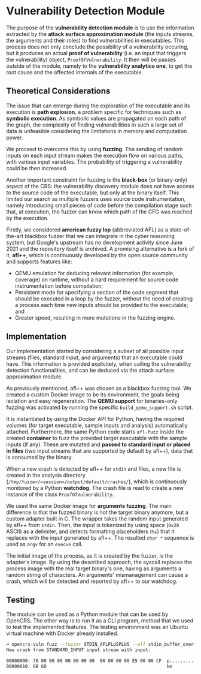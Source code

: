 # Vulnerability Detection Module

The purpose of the **vulnerability detection module** is to use the information extracted by the **attack surface approximation module** (the inputs streams, the arguments and their roles) to find vulnerabilities in executables. This process does not only conclude the possibility of a vulnerability occuring, but it produces an actual **proof of vulnerability** (i.e. an input that triggers the vulnerability) object, `ProofOfVulnerability`. It then will be passes outside of the module, namely to the **vulnerability analytics one**, to get the root cause and the affected internals of the executable.

## Theoretical Considerations

The issue that can emerge during the exploration of the executable and its execution is **path explosion**, a problem specific for techniques such as **symbolic execution**. As symbolic values are propagated on each path of the graph, the complexity of finding vulnerabilities in such a large set of data is unfeasible considering the limitations in memory and computation power.

We proceed to overcome this by using **fuzzing**. The sending of random inputs on each input stream makes the execution flow on various paths, with various input variables. The probability of triggering a vulnerability could be then increased.

Another important constraint for fuzzing is the **black-box** (or binary-only) aspect of the CRS: the vulnerability discovery module does not have access to the source code of the executable, but only at the binary itself. This limited our search as multiple fuzzers uses source code instrumentation, namely introducing small pieces of code before the compilation stage such that, at execution, the fuzzer can know which path of the CFG was reached by the execution.

Firstly, we considered **american fuzzy lop** (abbreviated AFL) as a state-of-the-art blackbox fuzzer that we can integrate in the cyber reasoning system, but Google's upstream has no development activity since June 2021 and the repository itself is archived. A promising alternative is a fork of it, **afl++**, which is continuously developed by the open source community and supports features like:

- QEMU emulation for deducing relevant information (for example, coverage) on runtime, without a hard requirement for source code instrumentation before compilation;
- Persistent mode for specifying a section of the code segment that should be executed in a loop by the fuzzer, without the need of creating a process each time new inputs should be provided to the executable; and
- Greater speed, resulting in more mutations in the fuzzing engine.

## Implementation

Our implementation started by considering a subset of all possible input streams (files, standard input, and arguments) that an executable could have. This information is provided explicitely, when calling the vulnerability detection functionalities, and can be deduced via the attack surface approximation module.

As previously mentioned, afl++ was chosen as a blackbox fuzzing tool. We created a custom Docker image to be its environment, the goals being isolation and easy regeneration. The **QEMU support** for binaries-only fuzzing was activated by running the specific `build_qemu_support.sh` script.

It is instantiated by using the Docker API for Python, having the required volumes (for target executable, sample inputs and analysis) automatically attached. Furthermore, the same Python code starts `afl-fuzz` inside the created **container** to fuzz the provided target executable with the sample inputs (if any). These are mutated and **passed to standard input or placed in files** (two input streams that are supported by default by afl++), data that is consumed by the binary.

When a new crash is detected by afl++ for `stdin` and files, a new file is created in the analysis directory (`/tmp/fuzzer/<session>/output/default/crashes/`), which is continuously monitored by a Python **watchdog**. The crash file is read to create a new instance of the class `ProofOfVulnerability`.

We used the same Docker image for **arguments fuzzing**. The main difference is that the fuzzed binary is not the target binary anymore, but a custom adapter built in C. The wrapper takes the random input generated by afl++ from `stdin`. Then, the input is tokenized by using space (`0x20` ASCII) as a delimiter, and detects formatting placeholders (`%s`) that it replaces with the input generated by afl++. The resulted `char *` sequence is used as `argv` for an `execve` call.

The initial image of the process, as it is created by the fuzzer, is the adapter's image. By using the described approach, the syscall replaces the process image with the real target binary's one, having as arguments a random string of characters. An arguments' mismanagement can cause a crash, which will be detected and reported by afl++ to our watchdog.

## Testing

The module can be used as a Python module that can be used by OpenCRS. The other way is to run it as a CLI program, method that we used to test the implemented features. The testing environment was an Ubuntu virtual machine with Docker already installed.

```bash
➜ opencrs-vuln fuzz --fuzzer STDIN_AFLPLUSPLUS --elf stdin_buffer_overflow.elf
New crash from STANDARD_INPUT input stream with input:

00000000: 70 00 00 00 00 00 00 00  00 00 00 00 E5 00 00 CF  p...............
00000010: 6B 6D                                             km
```
